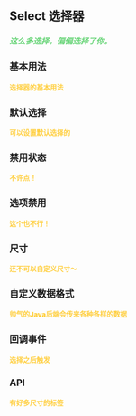 ## Select 选择器
<h5 style="color: #66d476">这么多选择，偏偏选择了你。</h5>

<script setup>
    import BasicDemo from '../demo/basic_demo.vue'
    import DefaultOptionDemo from '../demo/default_option_demo.vue'
    import DisabledDemo from '../demo/disabled_demo.vue'
    import DisabledItemDemo from '../demo/disabled_item_demo.vue'
    import DataDemo from '../demo/data_demo.vue'
    import ChangeDemo from '../demo/change_demo.vue'
    import SizeDemo from '../demo/size_demo.vue'
    import Preview from '../../../src/components/preview.vue'
</script>

### 基本用法
<p style="color: #ffcf3f; font-size: 12px; font-weight: 900;">选择器的基本用法</p>
<BasicDemo />
<Preview comp="select" demo="basic_demo" />

### 默认选择
<p style="color: #ffcf3f; font-size: 12px; font-weight: 900;">可以设置默认选择的</p>
<DefaultOptionDemo />
<Preview comp="select" demo="default_option_demo" />

### 禁用状态
<p style="color: #ffcf3f; font-size: 12px; font-weight: 900;">不许点！</p>
<DisabledDemo />
<Preview comp="select" demo="disabled_demo" />

### 选项禁用
<p style="color: #ffcf3f; font-size: 12px; font-weight: 900;">这个也不行！</p>
<DisabledItemDemo />
<Preview comp="select" demo="disabled_item_demo" />

### 尺寸
<p style="color: #ffcf3f; font-size: 12px; font-weight: 900;">还不可以自定义尺寸～</p>
<SizeDemo />
<Preview comp="select" demo="size_demo" />

### 自定义数据格式
<p style="color: #ffcf3f; font-size: 12px; font-weight: 900;">帅气的Java后端会传来各种各样的数据</p>
<DataDemo />
<Preview comp="select" demo="data_demo" />

### 回调事件
<p style="color: #ffcf3f; font-size: 12px; font-weight: 900;">选择之后触发</p>
<ChangeDemo />
<Preview comp="select" demo="change_demo" />

<!-- API表格 -->
### API
<p style="color: #ffcf3f; font-size: 12px; font-weight: 900;">有好多尺寸的标签</p>
<script setup>
    import ApiTable from '../../../src/components/api_table.vue'
    const data = {
        columns: [
            {
                title: '名称'
            },
            {
                title: '类型'
            },
            {
                title: '默认值'
            },
            {
                title: '说明'
            }
        ],
        item: [
            {
                name: 'options',
                type: 'Array',
                default: '[]',
                explain: '选项数据'
            },
            {
                name: 'disabled',
                type: 'Boolean',
                default: 'false | true',
                explain: '是否禁用'
            },
            {
                name: 'filedLabel',
                type: 'String',
                default: 'label',
                explain: '选项名称'
            },
            {
                name: 'filedValue',
                type: 'String',
                default: 'value',
                explain: '数据名称'
            },
            {
                name: 'placeholder',
                type: 'String',
                default: '请选择',
                explain: '默认显示'
            },
            {
                name: 'model-value',
                type: 'String',
                default: '#ffcf3f',
                explain: '背景颜色属性'
            },
            {
                name: 'size',
                type: 'String',
                default: 'default | small | large',
                explain: '尺寸属性'
            },
            {
                name: '@change',
                type: 'function',
                default: 'null',
                explain: '回调事件属性'
            },
        ]
  }
</script>
<ApiTable :data="data" />

<!-- 底部导航 -->
<script setup>
    import BottomTabs from '../../../src/components/bottom_tabs.vue'
</script>

<BottomTabs up="Radio" down="Input" />
